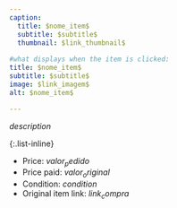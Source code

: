 ```yaml
---
caption:
  title: $nome_item$
  subtitle: $subtitle$
  thumbnail: $link_thumbnail$
  
#what displays when the item is clicked:
title: $nome_item$
subtitle: $subtitle$
image: $link_imagem$
alt: $nome_item$

---
```

$description$

{:.list-inline} 
- Price: $valor_pedido$
- Price paid: $valor_original$
- Condition: $condition$
- Original item link: $link_compra$
